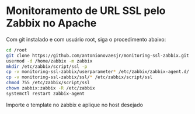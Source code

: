 # Monitoramento de URL SSL pelo Zabbix no Apache

Com git instalado e com usuário root, siga o procedimento abaixo:

```sh
cd /root
git clone https://github.com/antonionovaesjr/monitoring-ssl-zabbix.git
usermod -d /home/zabbix -m zabbix
mkdir /etc/zabbix/script/ssl -p
cp -v monitoring-ssl-zabbix/userparameter* /etc/zabbix/zabbix-agent.d/
cp -v monitoring-ssl-zabbix/ssl/* /etc/zabbix/script/ssl
chmod 755 /etc/zabbix/script/ssl
chown zabbix:zabbix -R /etc/zabbix
systemctl restart zabbix-agent
```

Importe o template no zabbix e aplique no host desejado
